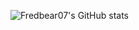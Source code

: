 ![Fredbear07's GitHub stats](https://github-readme-stats.vercel.app/api?username=Fredbear07&show_icons=true&theme=github_dark)
